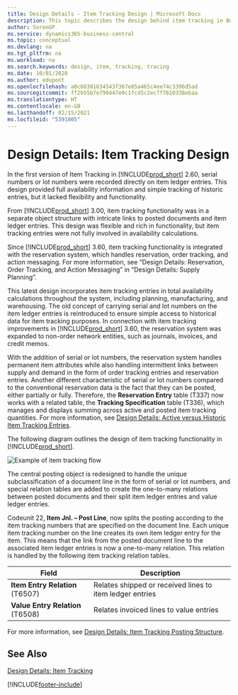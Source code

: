 ```yaml
---
title: Design Details - Item Tracking Design | Microsoft Docs
description: This topic describes the design behind item tracking in Business Central.
author: SorenGP
ms.service: dynamics365-business-central
ms.topic: conceptual
ms.devlang: na
ms.tgt_pltfrm: na
ms.workload: na
ms.search.keywords: design, item, tracking, tracing
ms.date: 10/01/2020
ms.author: edupont
ms.openlocfilehash: a0c60381634543f367e85a465c4ee74c3396d5ad
ms.sourcegitcommit: ff2b55b7e790447e0c1fcd5c2ec7f7610338ebaa
ms.translationtype: HT
ms.contentlocale: en-GB
ms.lasthandoff: 02/15/2021
ms.locfileid: "5391005"
---
```

# <a name="design-details-item-tracking-design"></a>Design Details: Item Tracking Design
In the first version of Item Tracking in [!INCLUDE[prod_short](includes/prod_short.md)] 2.60, serial numbers or lot numbers were recorded directly on item ledger entries. This design provided full availability information and simple tracking of historic entries, but it lacked flexibility and functionality.  

From [!INCLUDE[prod_short](includes/prod_short.md)] 3.00, item tracking functionality was in a separate object structure with intricate links to posted documents and item ledger entries. This design was flexible and rich in functionality, but item tracking entries were not fully involved in availability calculations.  

Since [!INCLUDE[prod_short](includes/prod_short.md)] 3.60, item tracking functionality is integrated with the reservation system, which handles reservation, order tracking, and action messaging. For more information, see “Design Details: Reservation, Order Tracking, and Action Messaging” in “Design Details: Supply Planning”.  

This latest design incorporates item tracking entries in total availability calculations throughout the system, including planning, manufacturing, and warehousing. The old concept of carrying serial and lot numbers on the item ledger entries is reintroduced to ensure simple access to historical data for item tracking purposes. In connection with item tracking improvements in [!INCLUDE[prod_short](includes/prod_short.md)] 3.60, the reservation system was expanded to non-order network entities, such as journals, invoices, and credit memos.  

With the addition of serial or lot numbers, the reservation system handles permanent item attributes while also handling intermittent links between supply and demand in the form of order tracking entries and reservation entries. Another different characteristic of serial or lot numbers compared to the conventional reservation data is the fact that they can be posted, either partially or fully. Therefore, the **Reservation Entry** table (T337) now works with a related table, the **Tracking Specification** table (T336), which manages and displays summing across active and posted item tracking quantities. For more information, see [Design Details: Active versus Historic Item Tracking Entries](design-details-active-versus-historic-item-tracking-entries.md).  

The following diagram outlines the design of item tracking functionality in [!INCLUDE[prod_short](includes/prod_short.md)].  

![Example of item tracking flow](media/design_details_item_tracking_design.png "Example of item tracking flow")  

The central posting object is redesigned to handle the unique subclassification of a document line in the form of serial or lot numbers, and special relation tables are added to create the one-to-many relations between posted documents and their split item ledger entries and value ledger entries.  

Codeunit 22, **Item Jnl. – Post Line**, now splits the posting according to the item tracking numbers that are specified on the document line. Each unique item tracking number on the line creates its own item ledger entry for the item. This means that the link from the posted document line to the associated item ledger entries is now a one-to-many relation. This relation is handled by the following item tracking relation tables.  

|Field|Description|  
|---------------|---------------------------------------|  
|**Item Entry Relation** (T6507)|Relates shipped or received lines to item ledger entries|  
|**Value Entry Relation** (T6508)|Relates invoiced lines to value entries|  

For more information, see [Design Details: Item Tracking Posting Structure](design-details-item-tracking-posting-structure.md).  

## <a name="see-also"></a>See Also  
[Design Details: Item Tracking](design-details-item-tracking.md)


[!INCLUDE[footer-include](includes/footer-banner.md)]